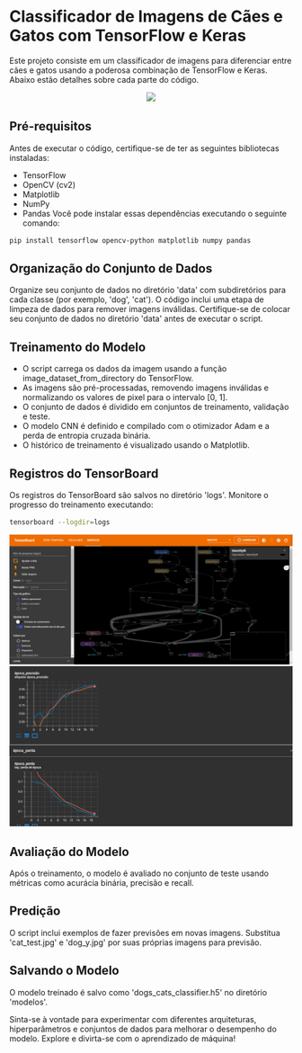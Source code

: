 # Classificador de Imagens de Cães e Gatos com TensorFlow e Keras
Este projeto consiste em um classificador de imagens para diferenciar entre cães e gatos usando a poderosa combinação de TensorFlow e Keras. Abaixo estão detalhes sobre cada parte do código.

<div align=center>
<img src="https://s35949.pcdn.co/wp-content/uploads/2016/10/c%C3%A3es-e-gatos-1.jpg"/>
</div>

## Pré-requisitos
Antes de executar o código, certifique-se de ter as seguintes bibliotecas instaladas:

- TensorFlow
- OpenCV (cv2)
- Matplotlib
- NumPy
- Pandas
Você pode instalar essas dependências executando o seguinte comando:

```bash
pip install tensorflow opencv-python matplotlib numpy pandas
```

## Organização do Conjunto de Dados
Organize seu conjunto de dados no diretório 'data' com subdiretórios para cada classe (por exemplo, 'dog', 'cat').
O código inclui uma etapa de limpeza de dados para remover imagens inválidas. Certifique-se de colocar seu conjunto de dados no diretório 'data' antes de executar o script.

## Treinamento do Modelo
- O script carrega os dados da imagem usando a função image_dataset_from_directory do TensorFlow.
- As imagens são pré-processadas, removendo imagens inválidas e normalizando os valores de pixel para o intervalo [0, 1].
- O conjunto de dados é dividido em conjuntos de treinamento, validação e teste.
- O modelo CNN é definido e compilado com o otimizador Adam e a perda de entropia cruzada binária.
- O histórico de treinamento é visualizado usando o Matplotlib.

## Registros do TensorBoard
Os registros do TensorBoard são salvos no diretório 'logs'. Monitore o progresso do treinamento executando:

```bash
tensorboard --logdir=logs
```

<img src="board_dg_ct.png"/> <img src="metrics_dg_ct.png"/>

## Avaliação do Modelo
Após o treinamento, o modelo é avaliado no conjunto de teste usando métricas como acurácia binária, precisão e recall.

## Predição
O script inclui exemplos de fazer previsões em novas imagens. Substitua 'cat_test.jpg' e 'dog_y.jpg' por suas próprias imagens para previsão.

## Salvando o Modelo
O modelo treinado é salvo como 'dogs_cats_classifier.h5' no diretório 'modelos'.

Sinta-se à vontade para experimentar com diferentes arquiteturas, hiperparâmetros e conjuntos de dados para melhorar o desempenho do modelo. Explore e divirta-se com o aprendizado de máquina!

